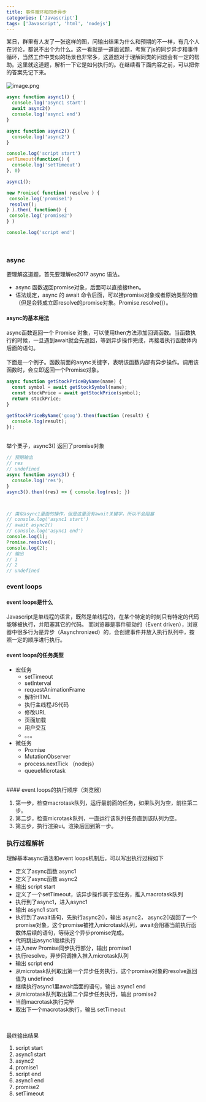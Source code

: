 ```yaml
---
title: 事件循环和同步异步
categories: ['Javascript']
tags: ['Javascript', 'html', 'nodejs']
---
```


某日，群里有人发了一张这样的图，问输出结果为什么和预期的不一样，有几个人在讨论，都说不出个为什么。这一看就是一道面试题，考察了js的同步异步和事件循环，当然工作中类似的场景也非常多，这道题对于理解同类的问题会有一定的帮助。这里就这道题，解析一下它是如何执行的。在继续看下面内容之前，可以把你的答案先记下来。<br />
<br />![image.png](https://cdn.nlark.com/yuque/0/2021/png/203222/1611107142638-dac4e3de-0a74-4f1e-85ae-15abec94f72a.png#align=left&display=inline&height=244&margin=%5Bobject%20Object%5D&name=image.png&originHeight=488&originWidth=800&size=197788&status=done&style=none&width=400)<br />

```javascript
async function async1() {
  console.log('async1 start')
  await async2()
  console.log('async1 end')
}

async function async2() {
  console.log('async2')
}

console.log('script start')
setTimeout(function() {
  console.log('setTimeout')
}, 0)

async1();

new Promise( function( resolve ) {
 console.log('promise1')
 resolve();
} ).then( function() {
 console.log('promise2')
} )

console.log('script end')
```

<br />

<a name="54j49"></a>
### async
要理解这道题，首先要理解es2017 async 语法。

- async 函数返回promise对象，后面可以直接接then。
- 语法规定，async 的 await 命令后面，可以接promise对象或者原始类型的值（但是会转成立即resolve的promise对象。Promise.resolve()）。



<a name="0iiVM"></a>
#### async的基本用法
async函数返回一个 Promise 对象，可以使用then方法添加回调函数。当函数执行的时候，一旦遇到await就会先返回，等到异步操作完成，再接着执行函数体内后面的语句。<br />
<br />下面是一个例子。函数前面的async关键字，表明该函数内部有异步操作。调用该函数时，会立即返回一个Promise对象。
```javascript
async function getStockPriceByName(name) {
  const symbol = await getStockSymbol(name);
  const stockPrice = await getStockPrice(symbol);
  return stockPrice;
}

getStockPriceByName('goog').then(function (result) {
  console.log(result);
});
```

<br />举个栗子，async3() 返回了promise对象
```javascript
// 预期输出
// res
// undefined
async function async3() {
  console.log('res');
}
async3().then((res) => { console.log(res); })



// 类似async1里面的操作，但是这里没有await关键字，所以不会阻塞
// console.log('async1 start')
// await async2()
// console.log('async1 end')
console.log(1);
Promise.resolve();
console.log(2);
// 输出
// 1
// 2
// undefined
```


<a name="HRKtx"></a>
### event loops
<a name="XtV7n"></a>
#### event loops是什么
Javascript是单线程的语言，既然是单线程的，在某个特定的时刻只有特定的代码能够被执行，并阻塞其它的代码。 而浏览器是事件驱动的（Event driven），浏览器中很多行为是异步（Asynchronized）的，会创建事件并放入执行队列中，按照一定的顺序进行执行。

<a name="uhAwT"></a>
#### event loops的任务类型

- 宏任务
   - setTimeout
   - setInterval
   - requestAnimationFrame
   - 解析HTML
   - 执行主线程JS代码
   - 修改URL
   - 页面加载
   - 用户交互
   - 。。。
- 微任务
   - Promise
   - MutationObserver
   - process.nextTick （nodejs）
   - queueMicrotask

<br />
<a name="rCKxJ"></a>
#### event loops的执行顺序（浏览器）

1. 第一步，检查macrotask队列，运行最前面的任务，如果队列为空，前往第二步。
1. 第二步，检查microtask队列，一直运行该队列任务直到该队列为空。
1. 第三步，执行渲染ui。渲染后回到第一步。



<a name="YtfiF"></a>
### 执行过程解析
理解基本async语法和event loops机制后，可以写出执行过程如下<br />

- 定义了async函数 async1
- 定义了async函数 async2
- 输出 script start
- 定义了一个setTimeout，该异步操作属于宏任务，推入macrotask队列
- 执行到了async1，进入async1
- 输出 async1 start
- 执行到了await语句，先执行async2()，输出 async2， async2()返回了一个promise对象，这个promise被推入microtask队列，await会阻塞当前执行函数体后续的语句，等待这个异步promise完成。
- 代码跳出async1继续执行
- 进入new Promise同步执行部分，输出 promise1
- 执行resolve，异步回调推入推入microtask队列
- 输出 script end
- 从microtask队列取出第一个异步任务执行，这个promise对象的resolve返回值为 undefined
- 继续执行async1里await后面的语句，输出 async1 end
- 从microtask队列取出第二个异步任务执行，输出 promise2
- 当前macrotask执行完毕
- 取出下一个macrotask执行，输出 setTimeout


<br />
<br />最终输出结果

1. script start
1. async1 start
1. async2
1. promise1
1. script end
1. async1 end
1. promise2
1. setTimeout


<br />

